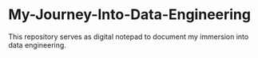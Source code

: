 # My-Journey-Into-Data-Engineering
This repository serves as digital notepad to document my immersion into data engineering. 
